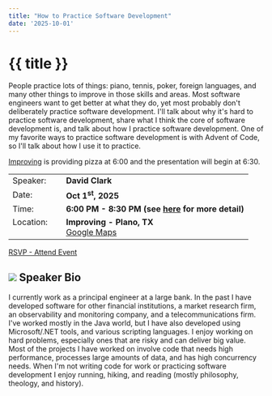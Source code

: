 ```yaml
---
title: "How to Practice Software Development"
date: '2025-10-01'
---
```

# {{ title }}

People practice lots of things: piano, tennis, poker, foreign languages, and many other things to improve in those skills and areas. Most software engineers want to get better at what they do, yet most probably don't deliberately practice software development. I'll talk about why it's hard to practice software development, share what I think the core of software development is, and talk about how I practice software development. One of my favorite ways to practice software development is with Advent of Code, so I'll talk about how I use it to practice.

[Improving](https://improving.com/) is providing pizza at 6:00 and the presentation will begin at 6:30.

<table>
<tbody>
<tr><td>Speaker:</td><td>&nbsp;</td><td><b>David Clark</b></td></tr>
<tr><td>Date:</td><td>&nbsp;</td><td><b>Oct 1<sup>st</sup>, 2025</b></td></tr>
<tr><td valign="top">Time:</td><td>&nbsp;</td><td><b>6:00 PM - 8:30 PM (see <a title="Location" href="/contact/">here</a> for more detail)</b></td></tr>
<tr><td valign="top">Location:</td><td>&nbsp;</td><td><b>Improving - Plano, TX</b><br><a title="Google" target="_blank" href="https://g.page/improving-dallas?share">Google Maps</a></td></tr>
</tbody>
</table>


[RSVP - Attend Event](https://www.eventbrite.com/e/how-to-practice-software-development-tickets-1752209910009?aff=oddtdtcreator)

## ![](/assets/img/icons/speakerbioicon.png) Speaker Bio

I currently work as a principal engineer at a large bank. In the past I have developed software for other financial institutions, a market research firm, an observability and monitoring company, and a telecommunications firm. I've worked mostly in the Java world, but I have also developed using Microsoft/.NET tools, and various scripting languages. I enjoy working on hard problems, especially ones that are risky and can deliver big value. Most of the projects I have worked on involve code that needs high performance, processes large amounts of data, and has high concurrency needs. When I'm not writing code for work or practicing software development I enjoy running, hiking, and reading (mostly philosophy, theology, and history).
